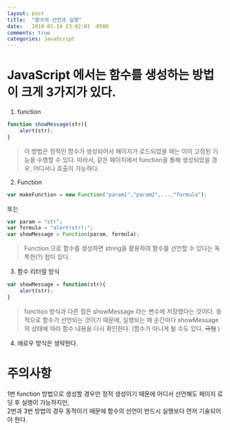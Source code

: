 ```yaml
---
layout: post
title:  "함수의 선언과 실행"
date:   2018-01-14 23:02:01 -0500
comments: true
categories: JavaScript
---
```


# JavaScript 에서는 함수를 생성하는 방법이 크게 3가지가 있다.

1. function
```javascript
function showMessage(str){
    alert(str);
}
```
> 이 방법은 정적인 함수가 생성되어서 페이지가 로드되었을 때는 이미 고정된 기능을 수행할 수 있다.
> 따라서, 같은 페이지에서 function을 통해 생성되었을 경우, 어디서나 호출이 가능하다.

2. Function
```javascript
var makeFunction = new Function("param1","param2",...,"formula");
```
또는
```javascript
var param = "str";
var formula = "alert(str);";
var showMessage = Function(param, formula);
```
> Function 으로 함수를 생성하면 string을 활용하여 함수를 선언할 수 있다는 독특한(?) 점이 있다.

3. 함수 리터럴 방식
```javascript
var showMessage = function(str){
    alert(str);
}
```
> function 방식과 다른 점은 showMessage 라는 변수에 저장했다는 것이다. 동적으로 함수가 선언되는 것이기 때문에, 실행되는 매 순간마다 showMessage의 상태에 따라 함수 내용을 다시 확인한다.
(함수가 아니게 될 수도 있다. ~~극혐~~ )

4. 애로우 방식은 생략한다.

<p>
</p>

# 주의사항
<p>
1번 function 방법으로 생성할 경우만 정적 생성이기 때문에 어디서 선언해도 페이지 로딩 후 실행이 가능하지만, <br>2번과 3번 방법의 경우 동적이기 때문에 함수의 선언이 반드시 실행보다 먼저 기술되어야 한다.
</p>

